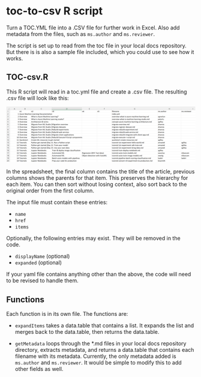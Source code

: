 # toc-to-csv R script

Turn a TOC.YML file into a .CSV file for further work in Excel. Also add metadata from the files, such as `ms.author` and `ms.reviewer`.

The script is set up to read from the toc file in your local docs repository.  But there is is also a sample file included, which you could use to see how it works. 

## TOC-csv.R

This R script will read in a toc.yml file and create a .csv file.  The resulting .csv file will look like this: 

![Excel spreadsheet for example toc](media/excel.png "Excel display of CSV")

In the spreadsheet, the final column contains the title of the article, previous columns shows the parents for that item.  This preserves the hierarchy for each item.   You can then sort without losing context, also sort back to the original order from the first column.

The input file must contain these entries:
* `name` 
* `href`
* `items`

Optionally, the following entries may exist.  They will be removed in the code.
* `displayName` (optional)
* `expanded` (optional)

If your yaml file contains anything other than the above, the code will need to be revised to handle them.  

## Functions

Each function is in its own file.  The functions are:

* `expandItems` takes a data.table that contains a list.  It expands the list and merges back to the data.table, then returns the data.table.

* `getMetadata` loops through the *.md files in your local docs repository directory, extracts metadata, and returns a data.table that contains each filename with its metadata.  Currently, the only metadata added is `ms.author` and `ms.reviewer`.  It would be simple to modify this to add other fields as well.
